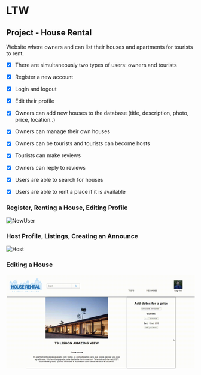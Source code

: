 # LTW

## Project - House Rental
Website where owners and can list their houses and apartments for tourists to rent. 

- [x] There are simultaneously two types of users: owners and tourists
- [x] Register a new account
- [x] Login and logout
- [x] Edit their profile
- [x] Owners can add new houses to the database (title, description, photo, price, location..)
- [x] Owners can manage their own houses
- [x] Owners can be tourists and tourists can become hosts
- [x] Tourists can make reviews 
- [x] Owners can reply to reviews 
- [x] Users are able to search for houses 
- [x] Users are able to rent a place if it is available 


### Register, Renting a House, Editing Profile
![NewUser](registrenting.gif) 

### Host Profile, Listings, Creating an Announce
![Host](hostprofileandlistings.gif) 

### Editing a House
![Editing](editinghome.gif)


